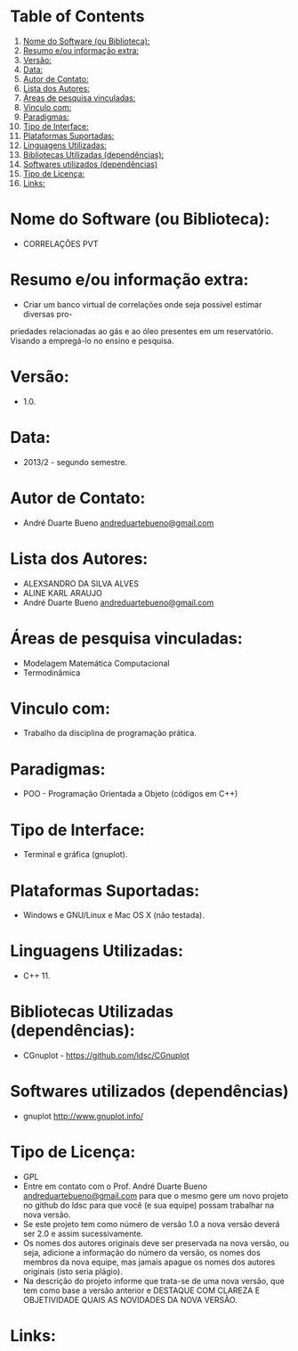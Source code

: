 
# Table of Contents

1.  [Nome do Software (ou Biblioteca):](#orgdb8ce04)
2.  [Resumo e/ou informação extra:](#org68fb6e4)
3.  [Versão:](#org15aec42)
4.  [Data:](#org45f6432)
5.  [Autor de Contato:](#orga70bb05)
6.  [Lista dos Autores:](#org83ce488)
7.  [Áreas de pesquisa vinculadas:](#org080f156)
8.  [Vinculo com:](#org666662a)
9.  [Paradigmas:](#org6c3e401)
10. [Tipo de Interface:](#orga4a6111)
11. [Plataformas Suportadas:](#org0224bb8)
12. [Linguagens Utilizadas:](#orgd46b20e)
13. [Bibliotecas Utilizadas (dependências):](#org189de4a)
14. [Softwares utilizados (dependências)](#org4ff0976)
15. [Tipo de Licença:](#org35179ba)
16. [Links:](#org2d44b55)


<a id="orgdb8ce04"></a>

# Nome do Software (ou Biblioteca):

-   CORRELAÇÕES PVT


<a id="org68fb6e4"></a>

# Resumo e/ou informação extra:

-   Criar um banco virtual de correlações onde seja possível estimar diversas pro-

priedades relacionadas ao gás e ao óleo presentes em um reservatório. Visando
a empregá-lo no ensino e pesquisa.


<a id="org15aec42"></a>

# Versão:

-   1.0.


<a id="org45f6432"></a>

# Data:

-   2013/2 - segundo semestre.


<a id="orga70bb05"></a>

# Autor de Contato:

-   André Duarte Bueno <andreduartebueno@gmail.com>


<a id="org83ce488"></a>

# Lista dos Autores:

-   ALEXSANDRO DA SILVA ALVES
-   ALINE KARL ARAUJO
-   André Duarte Bueno <andreduartebueno@gmail.com>


<a id="org080f156"></a>

# Áreas de pesquisa vinculadas:

-   Modelagem Matemática Computacional
-   Termodinâmica


<a id="org666662a"></a>

# Vinculo com:

-   Trabalho da disciplina de programação prática.


<a id="org6c3e401"></a>

# Paradigmas:

-   POO - Programação Orientada a Objeto (códigos em C++)


<a id="orga4a6111"></a>

# Tipo de Interface:

-   Terminal e gráfica (gnuplot).


<a id="org0224bb8"></a>

# Plataformas Suportadas:

-   Windows e GNU/Linux e Mac OS X (não testada).


<a id="orgd46b20e"></a>

# Linguagens Utilizadas:

-   C++ 11.


<a id="org189de4a"></a>

# Bibliotecas Utilizadas (dependências):

-   CGnuplot - <https://github.com/ldsc/CGnuplot>


<a id="org4ff0976"></a>

# Softwares utilizados (dependências)

-   gnuplot <http://www.gnuplot.info/>


<a id="org35179ba"></a>

# Tipo de Licença:

-   GPL
-   Entre em contato com o Prof. André Duarte Bueno
    andreduartebueno@gmail.com
    para que o mesmo gere um novo projeto no github do ldsc para que você (e sua equipe) possam trabalhar na nova versão.
-   Se este projeto tem como número de versão 1.0 a nova versão deverá ser 2.0 e assim sucessivamente.
-   Os nomes dos autores originais deve ser preservada na nova versão, ou seja, adicione a informação do número da versão, os nomes dos membros da nova equipe, mas jamais apague os nomes dos autores originais (isto seria plágio).
-   Na descrição do projeto informe que trata-se de uma nova versão, que tem como base a versão anterior e DESTAQUE COM CLAREZA E OBJETIVIDADE QUAIS AS NOVIDADES DA NOVA VERSÃO.


<a id="org2d44b55"></a>

# Links:

